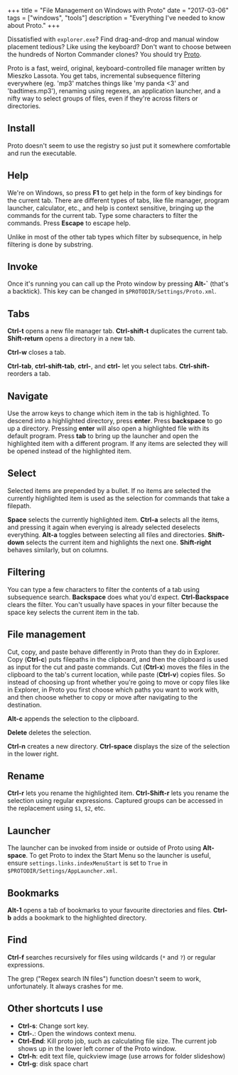 +++
title = "File Management on Windows with Proto"
date = "2017-03-06"
tags = ["windows", "tools"]
description = "Everything I've needed to know about Proto."
+++

Dissatisfied with `explorer.exe`? Find drag-and-drop and manual window placement tedious? Like using the keyboard? Don't want to choose between the hundreds of Norton Commander clones? You should try [Proto](http://miechu.pl/proto/).

Proto is a fast, weird, original, keyboard-controlled file manager written by Mieszko Lassota. You get tabs, incremental subsequence filtering everywhere (eg. 'mp3' matches things like 'my panda <3' and 'badtimes.mp3'), renaming using regexes, an application launcher, and a nifty way to select groups of files, even if they're across filters or directories.

## Install

Proto doesn't seem to use the registry so just put it somewhere comfortable and run the executable.

## Help

We're on Windows, so press **F1** to get help in the form of key bindings for the current tab. There are different types of tabs, like file manager, program launcher, calculator, etc., and help is context sensitive, bringing up the commands for the current tab. Type some characters to filter the commands. Press **Escape** to escape help.

Unlike in most of the other tab types which filter by subsequence, in help filtering is done by substring.

## Invoke

Once it's running you can call up the Proto window by pressing **Alt-\`** (that's a backtick). This key can be changed in `$PROTODIR/Settings/Proto.xml`.

## Tabs

**Ctrl-t** opens a new file manager tab. **Ctrl-shift-t** duplicates the current tab. **Shift-return** opens a directory in a new tab.

**Ctrl-w** closes a tab.

**Ctrl-tab**, **ctrl-shift-tab**, **ctrl-<arrow>**, and **ctrl-<number>** let you select tabs. **Ctrl-shift-<arrow>** reorders a tab.

## Navigate

Use the arrow keys to change which item in the tab is highlighted. To descend into a highlighted directory, press **enter**. Press **backspace** to go up a directory. Pressing **enter** will also open a highlighted file with its default program. Press **tab** to bring up the launcher and open the highlighted item with a different program. If any items are selected they will be opened instead of the highlighted item.

## Select

Selected items are prepended by a bullet. If no items are selected the currently highlighted item is used as the selection for commands that take a filepath.

**Space** selects the currently highlighted item. **Ctrl-a** selects all the items, and pressing it again when everying is already selected deselects everything.  **Alt-a** toggles between selecting all files and directories. **Shift-down** selects the current item and highlights the next one. **Shift-right** behaves similarly, but on columns.

## Filtering

You can type a few characters to filter the contents of a tab using subsequence search. **Backspace** does what you'd expect. **Ctrl-Backspace** clears the filter. You can't usually have spaces in your filter because the space key selects the current item in the tab.

## File management

Cut, copy, and paste behave differently in Proto than they do in Explorer. Copy (**Ctrl-c**) puts filepaths in the clipboard, and then the clipboard is used as input for the cut and paste commands. Cut (**Ctrl-x**) moves the files in the clipboard to the tab's current location, while paste (**Ctrl-v**) copies files. So instead of choosing up front whether you're going to move or copy files like in Explorer, in Proto you first choose which paths you want to work with, and then choose whether to copy or move after navigating to the destination.

**Alt-c** appends the selection to the clipboard.

**Delete** deletes the selection. 

**Ctrl-n** creates a new directory. **Ctrl-space** displays the size of the selection in the lower right.

## Rename

**Ctrl-r** lets you rename the highlighted item. **Ctrl-Shift-r** lets you rename the selection using regular expressions. Captured groups can be accessed in the replacement using `$1`, `$2`, etc.

## Launcher

The launcher can be invoked from inside or outside of Proto using **Alt-space**. To get Proto to index the Start Menu so the launcher is useful, ensure `settings.links.indexMenuStart` is set to `True` in `$PROTODIR/Settings/AppLauncher.xml`. 

## Bookmarks

**Alt-1** opens a tab of bookmarks to your favourite directories and files. **Ctrl-b** adds a bookmark to the highlighted directory.

## Find

**Ctrl-f** searches recursively for files using wildcards (`*` and `?`) or regular expressions.

The grep ("Regex search IN files") function doesn't seem to work, unfortunately. It always crashes for me.

## Other shortcuts I use

* **Ctrl-s**: Change sort key.
* **Ctrl-.**: Open the windows context menu.
* **Ctrl-End**: Kill proto job, such as calculating file size. The current job shows up in the lower left corner of the Proto window.
* **Ctrl-h**: edit text file, quickview image (use arrows for folder slideshow)
* **Ctrl-g**: disk space chart
